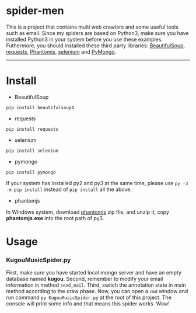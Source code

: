 # spider-men
This is a project that contains multi web crawlers and some useful tools such as email. Since my spiders are based on Python3, make sure you have installed Python3 in your system before you use these examples. Futhermore, you should installed these third party libraries: [BeautifulSoup](https://www.crummy.com/software/BeautifulSoup/bs4/doc/#), [requests](http://docs.python-requests.org/en/master/), [Phantomjs](http://phantomjs.org/), [selenium](http://selenium-python.readthedocs.io/index.html) and [PyMongo](http://api.mongodb.com/python/current/).
*********************
# Install
* BeautifulSoup
```
pip install beautifulsoup4
```
* requests
```
pip install requests
```
* selenium
```
pip install selenium
```
* pymongo
```
pip install pymongo
```
If your system has installed py2 and py3 at the same time, please use `py -3 -m pip install` instead of `pip install` all the above. 
* phantomjs

In Windows system, download [phantomjs](http://phantomjs.org/download.html) zip file, and unzip it, copy **phantomjs.exe** into the root path of py3.

# Usage
### KugouMusicSpider.py
First, make sure you have started local mongo server and have an empty database named **kugou**. Second, remember to modify your email information in method `send_mail`. Third, switch the annotation state in main method according to the craw phase.
Now, you can open a `cmd` window and run command `py KugouMusicSpider.py` at the root of this project. The console will print some info and that means this spider works. Wow!
